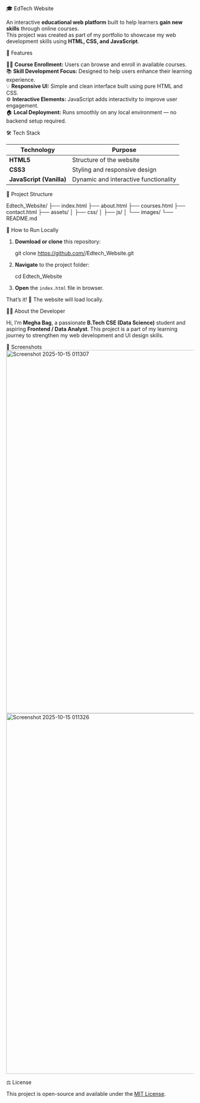 🎓 EdTech Website

An interactive **educational web platform** built to help learners **gain new skills** through online courses.  
This project was created as part of my portfolio to showcase my web development skills using **HTML, CSS, and JavaScript**.

🚀 Features

 🧑‍🎓 **Course Enrollment:** Users can browse and enroll in available courses.  
 📚 **Skill Development Focus:** Designed to help users enhance their learning experience.  
 💡 **Responsive UI:** Simple and clean interface built using pure HTML and CSS.  
 ⚙️ **Interactive Elements:** JavaScript adds interactivity to improve user engagement.  
 🏠 **Local Deployment:** Runs smoothly on any local environment — no backend setup required.

 🛠️ Tech Stack

| Technology | Purpose |
|-------------|----------|
| **HTML5** | Structure of the website |
| **CSS3** | Styling and responsive design |
| **JavaScript (Vanilla)** | Dynamic and interactive functionality |

 📂 Project Structure

Edtech_Website/
├── index.html
├── about.html
├── courses.html
├── contact.html
├── assets/
│   ├── css/
│   ├── js/
│   └── images/
└── README.md

 🧭 How to Run Locally

1. **Download or clone** this repository:

   git clone https://github.com/<Megha Bag>/Edtech_Website.git

2. **Navigate** to the project folder:

   cd Edtech_Website
   
4. **Open** the `index.html` file in  browser.

That’s it! 🎉 The website will load locally.

 🧑‍💻 About the Developer

Hi, I’m **Megha Bag**, a passionate **B.Tech CSE (Data Science)** student and aspiring **Frontend / Data Analyst**.
This project is a part of my learning journey to strengthen my web development and UI design skills.

 📸 Screenshots 
 <img width="1883" height="972" alt="Screenshot 2025-10-15 011307" src="https://github.com/user-attachments/assets/a350ba4e-89e9-41e6-81d3-ffa0ca8eedcc" />
<img width="1904" height="965" alt="Screenshot 2025-10-15 011326" src="https://github.com/user-attachments/assets/479a90ec-da00-4da8-ac98-ea14dd05aa6a" />

⚖️ License

This project is open-source and available under the [MIT License](LICENSE).

